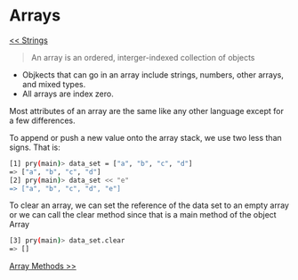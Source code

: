 Arrays
======
[<< Strings](https://github.com/KLVTZ/Ruby-Essentials/blob/master/notes/Chapter_02:%20Ruby%20Object%20Types/05.strings.md)

> An array is an ordered, interger-indexed collection of objects
 
- Objkects that can go in an array include strings, numbers, other arrays, and
  mixed types.
- All arrays are index zero.

Most attributes of an array are the same like any other language except for a
few differences.

To append or push a new value onto the array stack, we use two less than signs.
That is:

```bash
[1] pry(main)> data_set = ["a", "b", "c", "d"]
=> ["a", "b", "c", "d"]
[2] pry(main)> data_set << "e"
=> ["a", "b", "c", "d", "e"]
```

To clear an array, we can set the reference of the data set to an empty array or
we can call the clear method since that is a main method of the object Array

```bash
[3] pry(main)> data_set.clear
=> []
```

[Array Methods >>](https://github.com/KLVTZ/Ruby-Essentials/blob/master/notes/Chapter_02:%20Ruby%20Object%20Types/07.array_methods.md)

